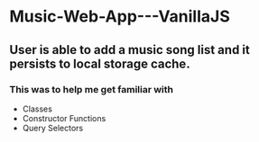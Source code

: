 # Music-Web-App---VanillaJS
## User is able to add a music song list and it persists to local storage cache.

### This was to help me get familiar with
- Classes
- Constructor Functions
- Query Selectors
